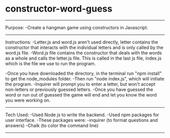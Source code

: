 # constructor-word-guess

---------------------------
Purpose:
-Create a hangman game using constructors in Javascript.

---------------------------
Instructions:
-Letter.js and word.js aren't used directly, letter contains the constructor that interacts with the individual letters and is only called by the word.js file.
-Word.js file contains the constructor that deals with the words as a whole and calls the letter.js file.  This is called in the last js file, index.js which is the file we use to run the program.

-Once you have downloaded the directory, in the terminal run "npm install" to get the node_modules folder.
-Then run "node index.js", which will initiate the program.
-Inquirer will prompt you to enter a letter, but won't accept non-letters or previously guessed letters.
-Once you have guessed the word or run out of guessed the game will end and let you know the word you were working on.

---------------------------
Tech Used:
-Used Node js to write the backend.
-Used npm packages for user interface.
-These packages were:
    -inquirer (to format questions and answers)
    -Chalk (to color the command line)

---------------------------

